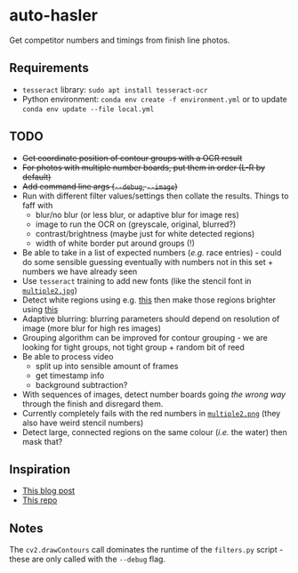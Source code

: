 # auto-hasler
Get competitor numbers and timings from finish line photos.

## Requirements

* `tesseract` library: `sudo apt install tesseract-ocr`
* Python environment: `conda env create -f environment.yml` or to update `conda env update --file local.yml`

## TODO

* ~~Get coordinate position of contour groups with a OCR result~~
* ~~For photos with multiple number boards, put them in order (L-R by default)~~
* ~~Add command line args (`--debug`, `--image`)~~
* Run with different filter values/settings then collate the results. Things to faff with
    - blur/no blur (or less blur, or adaptive blur for image res)
    - image to run the OCR on (greyscale, original, blurred?)
    - contrast/brightness (maybe just for white detected regions)
    - width of white border put around groups (!)
* Be able to take in a list of expected numbers (*e.g.* race entries) - could do some sensible guessing eventually with numbers not in this set + numbers we have already seen
* Use `tesseract` training to add new fonts (like the stencil font in [`multiple2.jpg`](img/multiple2.jpg))
* Detect white regions using e.g. [this](https://stackoverflow.com/questions/10262600/how-to-detect-region-of-large-of-white-pixels-using-opencv) then make those regions brighter using [this](https://docs.opencv.org/3.4/d3/dc1/tutorial_basic_linear_transform.html)
* Adaptive blurring: blurring parameters should depend on resolution of image (more blur for high res images)
* Grouping algorithm can be improved for contour grouping - we are looking for tight groups, not tight group + random bit of reed
* Be able to process video
    - split up into sensible amount of frames
    - get timestamp info
    - background subtraction?
* With sequences of images, detect number boards going _the wrong way_ through the finish and disregard them.
* Currently completely fails with the red numbers in [`multiple2.png`](img/multiple2.png) (they also have weird stencil numbers)
* Detect large, connected regions on the same colour (*i.e.* the water) then mask that?

## Inspiration

* [This blog post](https://circuitdigest.com/microcontroller-projects/license-plate-recognition-using-raspberry-pi-and-opencv)
* [This repo](https://github.com/Link009/LPEX)

## Notes

The `cv2.drawContours` call dominates the runtime of the `filters.py` script - these are only called with the `--debug` flag.


